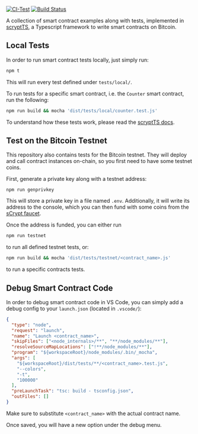 [![CI-Test](https://github.com/sCrypt-Inc/scryptTS-examples/actions/workflows/ci.yml/badge.svg)](https://github.com/sCrypt-Inc/scryptTS-examples/actions/workflows/ci.yml)
[![Build Status](https://app.travis-ci.com/sCrypt-Inc/scryptTS-examples.svg?branch=master)](https://app.travis-ci.com/sCrypt-Inc/scryptTS-examples)

A collection of smart contract examples along with tests, implemented in [scryptTS](https://scrypt.io/scryptTS), a Typescript framework to write smart contracts on Bitcoin.

## Local Tests

In order to run smart contract tests locally, just simply run:

```sh
npm t
```

This will run every test defined under `tests/local/`.

To run tests for a specific smart contract, i.e. the `Counter` smart contract, run the following:

```sh
npm run build && mocha 'dist/tests/local/counter.test.js'
```

To understand how these tests work, please read the [scryptTS docs](https://scrypt.io/scrypt-ts/getting-started/how-to-test-a-contract).

## Test on the Bitcoin Testnet

This repository also contains tests for the Bitcoin testnet. They will deploy and call contract instances on-chain, so you first need to have some testnet coins.

First, generate a private key along with a testnet address:

```
npm run genprivkey
```

This will store a private key in a file named `.env`. Additionally, it will write its address to the console, which you can then fund with some coins from the [sCrypt faucet](https://scrypt.io/#faucet).

Once the address is funded, you can either run

```sh
npm run testnet
```

to run all defined testnet tests, or:

```sh
npm run build && mocha 'dist/tests/testnet/<contract_name>.js'
```

to run a specific contracts tests.

## Debug Smart Contract Code

In order to debug smart contract code in VS Code, you can simply add a debug config to your `launch.json` (located in `.vscode/`):

```json
{
  "type": "node",
  "request": "launch",
  "name": "Launch <contract_name>",
  "skipFiles": ["<node_internals>/**", "**/node_modules/**"],
  "resolveSourceMapLocations": ["!**/node_modules/**"],
  "program": "${workspaceRoot}/node_modules/.bin/_mocha",
  "args": [
    "${workspaceRoot}/dist/tests/**/<contract_name>.test.js",
    "--colors",
    "-t",
    "100000"
  ],
  "preLaunchTask": "tsc: build - tsconfig.json",
  "outFiles": []
}
```

Make sure to substitute `<contract_name>` with the actual contract name.

Once saved, you will have a new option under the debug menu.
